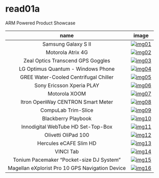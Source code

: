 # read01a
ARM Powered Product Showcase

| name | image |
| :--: | :---: |
| Samsung Galaxy S II | [![img01](http://www.arm.com/assets/images/armpp/Large_Images/Samsung_Galaxy_SII_LG.jpg)](http://www.arm.com/markets/mobile/samsung-galaxy-s-ii.php) |
| Motorola Atrix 4G | [![img02](http://www.arm.com/assets/images/armpp/Large_Images/APS_Motorola_Atrix_LG_rdax_188x200.jpg)](http://www.arm.com/markets/mobile/15411.php) |
| Zeal Optics Transcend GPS Goggles | [![img03](http://www.arm.com/assets/images/armpp/Large_Images/Zeal_Optics_Transcend_LG.jpg)](http://www.arm.com/markets/mobile/15413.php) |
| LG Optimus Quantum - Windows Phone | [![img04](http://www.arm.com/assets/images/armpp/Large_Images/APS_LG_Quantum_LG_rdax_188x200.jpg)](http://www.arm.com/markets/mobile/15409.php) |
| GREE Water-Cooled Centrifugal Chiller | [![img05](http://www.arm.com/assets/images/armpp/Large_Images/GREE_Commercial_Air_Conditioning_LG.jpg)](http://www.arm.com/markets/embedded/15407.php) |
| Sony Ericsson Xperia PLAY | [![img06](http://www.arm.com/assets/images/armpp/Large_Images/APS_Sony_Xperia_Play_LG_rdax_229x200.jpg)](http://www.arm.com/markets/mobile/15415.php) |
| Motorola XOOM | [![img07](http://www.arm.com/assets/images/armpp/Large_Images/Motorola_XOOM_LG.jpg)](http://www.arm.com/markets/mobile/15417.php) |
| Itron OpenWay CENTRON Smart Meter | [![img08](http://www.arm.com/assets/images/armpp/Large_Images/Itron_OpenWay_CENTRON_Meter_LG.jpg)](http://www.arm.com/markets/embedded/15421.php) |
| CompuLab Trim-Slice | [![img09](http://www.arm.com/assets/images/armpp/Large_Images/APS_Trim_Slice_LG.jpg)](http://www.arm.com/markets/home/15423.php) | 
| Blackberry Playbook | [![img10](http://www.arm.com/assets/images/armpp/Large_Images/APS_Blackberry_Playbook_LG_rdax_258x200.jpg)](http://www.arm.com/markets/mobile/15425.php) | 
| Innodigital WebTube HD Set-Top-Box | [![img11](http://www.arm.com/assets/images/armpp/Large_Images/Innodigital_WebTube_HD_LG.jpg)](http://www.arm.com/markets/home/15401.php) |
| Olivetti OliPad 100 | [![img12](http://www.arm.com/assets/images/armpp/Large_Images/APS_Olivetti_OliPad_LG_rdax_258x200.jpg)](http://www.arm.com/markets/mobile/15399.php) |
| Hercules eCAFE Slim HD | [![img13](http://www.arm.com/assets/images/armpp/Large_Images/Hercules_eCAFE_Slim_HD_Netbook_LG.jpg)](http://www.arm.com/markets/mobile/hercules-ecaf-slim-hd.php) |
| VINCI Tab | [![img14](http://www.arm.com/assets/images/armpp/Large_Images/VINCI_LG.jpg)](http://www.arm.com/markets/mobile/15381.php) |
| Tonium Pacemaker “Pocket-size DJ System” | [![img15](http://www.arm.com/assets/images/armpp/Large_Images/Tonium_Pacemaker_LG.jpg)](http://www.arm.com/markets/embedded/15379.php) |
| Magellan eXplorist Pro 10 GPS Navigation Device | [![img16](http://www.arm.com/assets/images/armpp/Large_Images/Magellan_eXplorist_Pro_10_LG.jpg)](http://www.arm.com/markets/mobile/15377.php) |
